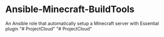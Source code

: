 # Ansible-Minecraft-BuildTools
An Ansible role that automatically setup a Minecraft server with Essential plugin
"# ProjectCloud" 
"# ProjectCloud" 
